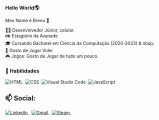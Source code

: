 ###  Hello World🌎
Meu Nome é Breno 👋



👨‍💻 Desenvolvedor Júnior, celular. </br>
👪 Estagiário da Avanade </br>
🎓 Cursando Bacharel em Ciência da Computação (2020-2023) & nbsp; </br>
🏐 Gosto de Jogar Volei </br>
🎮 Jogos: Gosto de Jogar de tudo um pouco. </br>




###  🚀 Habilidades
![HTML](https://img.shields.io/badge/-HTML-05122A?style=flat&logo=HTML5)&nbsp;
![CSS](https://img.shields.io/badge/-CSS-05122A?style=flat&logo=CSS3&logoColor=1572B6)&nbsp;
![Visual Studio Code](https://img.shields.io/badge/-Visual%20Studio%20Code-05122A?style=flat&logo=visual-studio-code&logoColor=007ACC)&nbsp;
![JavaScript](https://img.shields.io/badge/-JavaScript-05122A?style=flat&logo=javascript)&nbsp;







##  📫 Social:

<a href="https://www.linkedin.com/in/breno-da-silva-oliveira-aa7061216/"> <img alt = "LinkedIn" src = "https://img.shields.io/badge /linkedin%20-%230077B5.svg &style=flat&logo=linkedin&logoColor=white "/> </a> &nbsp;
<a href="mailto:brenooliveir49@gmail.com"> <img alt = "Gmail" src = "https://img.shields.io/badge/Gmail-D14836?style=flat&logo=gmail&logoColor=white" /> </a> &nbsp;
<a href="https://steamcommunity.com/id/BrenoOliveir49"> <img alt = "Steam" src = "https://cdn.icon-icons.com/icons2/2248/PNG/32/steam_icon_135152. png "/> </a> &nbsp;

